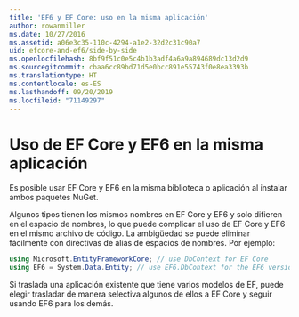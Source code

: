 ```yaml
---
title: 'EF6 y EF Core: uso en la misma aplicación'
author: rowanmiller
ms.date: 10/27/2016
ms.assetid: a06e3c35-110c-4294-a1e2-32d2c31c90a7
uid: efcore-and-ef6/side-by-side
ms.openlocfilehash: 8bf9f51c0e5c4b1b3adf4a6a9a894689dc13d2d9
ms.sourcegitcommit: cbaa6cc89bd71d5e0bcc891e55743f0e8ea3393b
ms.translationtype: HT
ms.contentlocale: es-ES
ms.lasthandoff: 09/20/2019
ms.locfileid: "71149297"
---
```

# <a name="using-ef-core-and-ef6-in-the-same-application"></a>Uso de EF Core y EF6 en la misma aplicación

Es posible usar EF Core y EF6 en la misma biblioteca o aplicación al instalar ambos paquetes NuGet.

Algunos tipos tienen los mismos nombres en EF Core y EF6 y solo difieren en el espacio de nombres, lo que puede complicar el uso de EF Core y EF6 en el mismo archivo de código. La ambigüedad se puede eliminar fácilmente con directivas de alias de espacios de nombres. Por ejemplo:

``` csharp
using Microsoft.EntityFrameworkCore; // use DbContext for EF Core
using EF6 = System.Data.Entity; // use EF6.DbContext for the EF6 version
```

Si traslada una aplicación existente que tiene varios modelos de EF, puede elegir trasladar de manera selectiva algunos de ellos a EF Core y seguir usando EF6 para los demás.
